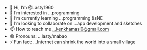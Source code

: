 - 👋 Hi, I’m @Lasty1960
- 👀 I’m interested in ...programming
- 🌱 I’m currently learning ...programming &sNE
- 💞️ I’m looking to collaborate on ...app development and sketches
- 📫 How to reach me ...kenkhamasi0@gmail.com 
- 😄 Pronouns: ...lasty/mabao
- ⚡ Fun fact: ...Internet can shrink the world into a small village

<!---
Lasty1960/Lasty1960 is a ✨ special ✨ repository because its `README.md` (this file) appears on your GitHub profile.
You can click the Preview link to take a look at your changes.
--->
